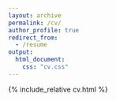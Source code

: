 ```yaml
---
layout: archive
permalink: /cv/
author_profile: true
redirect_from:
  - /resume
output:
  html_document:
    css: "cv.css"
---
```

{% include_relative cv.html %}

<!-- "C:\Program Files\wkhtmltopdf\bin\wkhtmltopdf.exe" cv.html cv.pdf -->